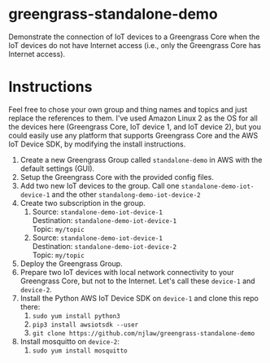 # greengrass-standalone-demo
Demonstrate the connection of IoT devices to a Greengrass Core when the IoT
devices do not have Internet access (i.e., only the Greengrass Core has Internet access).

# Instructions
Feel free to chose your own group and thing names and topics and just replace the references to them.  I've used Amazon
Linux 2 as the OS for all the devices here (Greengrass Core, IoT device 1, and IoT device 2), but you could easily use
any platform that supports Greengrass Core and the AWS IoT Device SDK, by modifying the install instructions.

1. Create a new Greengrass Group called `standalone-demo` in AWS with the default settings (GUI).
2. Setup the Greengrass Core with the provided config files.
3. Add two new IoT devices to the group.  Call one `standalone-demo-iot-device-1` and the other `standalong-demo-iot-device-2`
4. Create two subscription in the group.
   1. Source: `standalone-demo-iot-device-1`  
      Destination: `standalone-demo-iot-device-1`  
      Topic: `my/topic`
   2. Source: `standalone-demo-iot-device-1`  
      Destination: `standalone-demo-iot-device-2`  
      Topic: `my/topic`
5. Deploy the Greengrass Group.
6. Prepare two IoT devices with local network connectivity to your Greengrass Core, but not to the Internet.
   Let's call these `device-1` and `device-2`.
7. Install the Python AWS IoT Device SDK on `device-1` and clone this repo there:
   1. `sudo yum install python3`
   2. `pip3 install awsiotsdk --user`
   3. `git clone https://github.com/njlaw/greengrass-standalone-demo`
8. Install mosquitto on `device-2`:
   1. `sudo yum install mosquitto`

